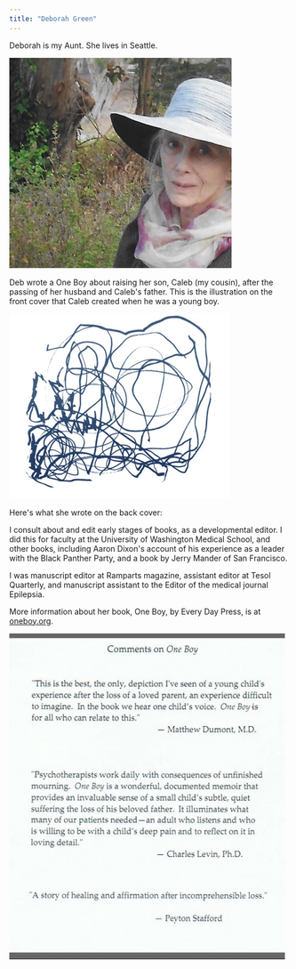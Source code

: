 ```yaml
---
title: "Deborah Green"
---
```


Deborah is my Aunt. She lives in Seattle.

![deborah](/images/deb/deb.jpg)

Deb wrote a One Boy about raising her son, Caleb (my cousin), after the passing of her husband and Caleb's father. This is the illustration on the front cover that Caleb created when he was a young boy.

![book cover](/images/deb/oneboy.png)

Here's what she wrote on the back cover:

I consult about and edit early stages of books, as a developmental editor. I did this for faculty at the University of Washington Medical School, and other books, including Aaron Dixon's account of his experience as a leader with the Black Panther Party, and a book by Jerry Mander of San Francisco. 

I was manuscript editor at Ramparts magazine, assistant editor at Tesol Quarterly, and manuscript assistant to the Editor of the medical journal Epilepsia. 

More information about her book, One Boy, by Every Day Press, is at [oneboy.org](https://oneboy.org).

![back](/images/deb/backCover.png)